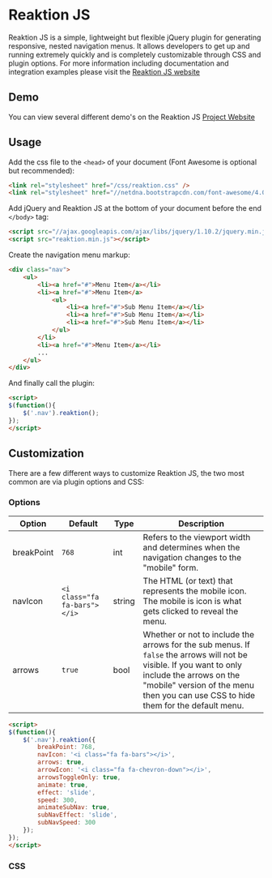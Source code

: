 Reaktion JS
========

Reaktion JS is a simple, lightweight but flexible jQuery plugin for generating responsive, nested navigation menus. It allows developers to get up and running extremely quickly and is completely customizable through CSS and plugin options. For more information including documentation and integration examples please visit the [Reaktion JS website](http://reaktionjs.com)

Demo
------

You can view several different demo's on the Reaktion JS [Project Website](http://reaktionjs.com/demos)

Usage
------

Add the css file to the `<head>` of your document (Font Awesome is optional but recommended):

```html
<link rel="stylesheet" href="/css/reaktion.css" />
<link rel="stylesheet" href="//netdna.bootstrapcdn.com/font-awesome/4.0.3/css/font-awesome.min.css" >
```

Add jQuery and Reaktion JS at the bottom of your document before the end `</body>` tag:

```html
<script src="//ajax.googleapis.com/ajax/libs/jquery/1.10.2/jquery.min.js"></script>
<script src="reaktion.min.js"></script>
```

Create the navigation menu markup:

```html
<div class="nav">
	<ul>
		<li><a href="#">Menu Item</a></li>
		<li><a href="#">Menu Item</a>
			<ul>
				<li><a href="#">Sub Menu Item</a></li>
				<li><a href="#">Sub Menu Item</a></li>
				<li><a href="#">Sub Menu Item</a></li>
			</ul>
		</li>
		<li><a href="#">Menu Item</a></li>
		...
	</ul>
</div>
```

And finally call the plugin:

```html
<script>
$(function(){ 
	$('.nav').reaktion(); 
});
</script>
```

Customization
------

There are a few different ways to customize Reaktion JS, the two most common are via plugin options and CSS:

### Options

| Option | Default | Type | Description |
| -------| --------| -----| ------------|
| breakPoint | `768` | int | Refers to the viewport width and determines when the navigation changes to the "mobile" form.|
| navIcon | `<i class="fa fa-bars"></i>` | string | The HTML (or text) that represents the mobile icon. The mobile is icon is what gets clicked to reveal the menu. |
| arrows | `true` | bool | Whether or not to include the arrows for the sub menus. If `false` the arrows will not be visible. If you want to only include the arrows on the "mobile" version of the menu then you can use CSS to hide them for the default menu. |


```html
<script>
$(function(){ 
	$('.nav').reaktion({
		breakPoint: 768,
	    navIcon: '<i class="fa fa-bars"></i>',
	    arrows: true,
	    arrowIcon: '<i class="fa fa-chevron-down"></i>',
	    arrowsToggleOnly: true,
	    animate: true,
	    effect: 'slide',
	    speed: 300,
	    animateSubNav: true,
	    subNavEffect: 'slide',
	    subNavSpeed: 300
	});
});
</script>
```


### CSS





